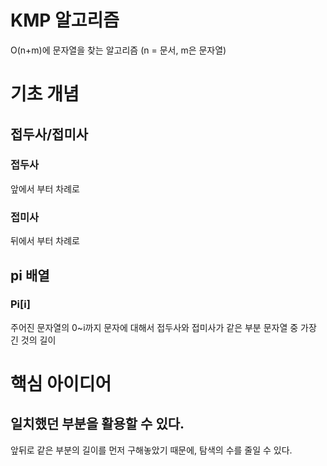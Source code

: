 # KMP 알고리즘
O(n+m)에 문자열을 찾는 알고리즘 (n = 문서, m은 문자열)

# 기초 개념
## 접두사/접미사
### 접두사
앞에서 부터 차례로
### 접미사
뒤에서 부터 차례로

## pi 배열
### Pi[i]
주어진 문자열의 0~i까지 문자에 대해서 접두사와 접미사가 같은 부분 문자열 중 가장 긴 것의 길이
 
# 핵심 아이디어
## 일치했던 부분을 활용할 수 있다.
앞뒤로 같은 부분의 길이를 먼저 구해놓았기 때문에, 탐색의 수를 줄일 수 있다.

